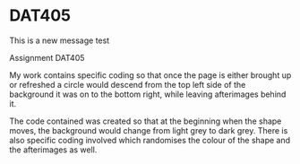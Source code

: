 # DAT405
This is a new message
test

Assignment DAT405

My work contains specific coding so that once the page is either brought up or refreshed a circle would descend from the top left side of the background it was on to the bottom right, while leaving afterimages behind it.

The code contained was created so that at the beginning when the shape moves, the background would change from light grey to dark grey. There is also specific coding involved which randomises the colour of the shape and the afterimages as well.
